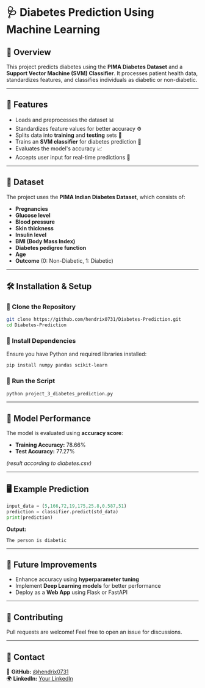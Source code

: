 # 🩺 Diabetes Prediction Using Machine Learning

## 📌 Overview
This project predicts diabetes using the **PIMA Diabetes Dataset** and a **Support Vector Machine (SVM) Classifier**. It processes patient health data, standardizes features, and classifies individuals as diabetic or non-diabetic.

---

## 🚀 Features
- Loads and preprocesses the dataset 📊
- Standardizes feature values for better accuracy ⚙️
- Splits data into **training** and **testing** sets 🎯
- Trains an **SVM classifier** for diabetes prediction 🤖
- Evaluates the model's accuracy 📈
- Accepts user input for real-time predictions 📝

---

## 📂 Dataset
The project uses the **PIMA Indian Diabetes Dataset**, which consists of:
- **Pregnancies**
- **Glucose level**
- **Blood pressure**
- **Skin thickness**
- **Insulin level**
- **BMI (Body Mass Index)**
- **Diabetes pedigree function**
- **Age**
- **Outcome** (0: Non-Diabetic, 1: Diabetic)

---

## 🛠️ Installation & Setup
### 🔹 Clone the Repository
```sh
git clone https://github.com/hendrix0731/Diabetes-Prediction.git
cd Diabetes-Prediction
```

### 🔹 Install Dependencies
Ensure you have Python and required libraries installed:
```sh
pip install numpy pandas scikit-learn
```

### 🔹 Run the Script
```sh
python project_3_diabetes_prediction.py
```

---

## 🎯 Model Performance
The model is evaluated using **accuracy score**:
- **Training Accuracy:** 78.66%
- **Test Accuracy:** 77.27%

_(result according to diabetes.csv)_

---

## 🖥️ Example Prediction
```python
input_data = (5,166,72,19,175,25.8,0.587,51)
prediction = classifier.predict(std_data)
print(prediction)
```
**Output:**
```
The person is diabetic
```

---

## 📌 Future Improvements
- Enhance accuracy using **hyperparameter tuning**
- Implement **Deep Learning models** for better performance
- Deploy as a **Web App** using Flask or FastAPI

---

## 🤝 Contributing
Pull requests are welcome! Feel free to open an issue for discussions.

---

## 📩 Contact
🔗 **GitHub:** [@hendrix0731](https://github.com/hendrix0731)  
🌍 **LinkedIn:** [Your LinkedIn](https://linkedin.com/in/yourprofile)
